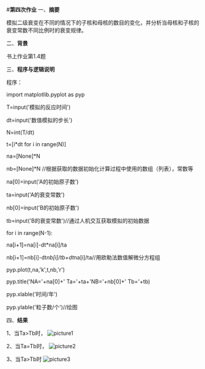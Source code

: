 

#**第四次作业**
一、**摘要**

模拟二级衰变在不同的情况下的子核和母核的数目的变化，并分析当母核和子核的衰变常数不同比例时的衰变规律。

二、**背景**

书上作业第1.4题

三、**程序与逻辑说明**

程序：

import matplotlib.pyplot as pyp

T=input('模拟的反应时间')

dt=input('数值模拟的步长')

N=int(T/dt)

t=[i*dt for i in range(N)]

na=[None]*N

nb=[None]*N    //根据获取的数据初始化计算过程中使用的数组（列表），常数等

na[0]=input('A的初始原子数')

ta=input('A的衰变常数')

nb[0]=input('B的初始原子数')

tb=input('B的衰变常数')//通过人机交互获取模拟的初始数据

for i in range(N-1):
  
  na[i+1]=na[i]-dt*na[i]/ta
  
  nb[i+1]=nb[i]-dt*nb[i]/tb+dt*na[i]/ta//用欧勒法数值解微分方程组

pyp.plot(t,na,'k',t,nb,'r')

pyp.title('NA='+na[0]+'  Ta='+ta+'NB='+nb[0]+'  Tb='+tb)

pyp.xlable('时间/年')

pyp.ylable('粒子数/个')//绘图

四、**结果**

1、当Ta>Tb时，
![picture1](https://raw.githubusercontent.com/Neoofchina/computationalphysics_N2013301020048/master/picture/figure_1_%E7%9C%8B%E5%9B%BE%E7%8E%8B.jpg)

2、当Ta=Tb时，
![picture2](https://raw.githubusercontent.com/Neoofchina/computationalphysics_N2013301020048/master/picture/figure_2_%E7%9C%8B%E5%9B%BE%E7%8E%8B.jpg)

3、当Ta>Tb时
![picture3](https://raw.githubusercontent.com/Neoofchina/computationalphysics_N2013301020048/master/picture/figure_3_%E7%9C%8B%E5%9B%BE%E7%8E%8B.jpg)
